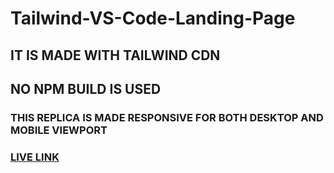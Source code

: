 # Tailwind-VS-Code-Landing-Page
 
## IT IS MADE WITH TAILWIND CDN

## NO NPM BUILD IS USED

### THIS REPLICA IS MADE RESPONSIVE FOR BOTH DESKTOP AND MOBILE VIEWPORT

### [LIVE LINK](https://vscode-abhi.netlify.app)
